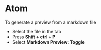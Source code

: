# Atom

To generate a preview from a markdown file
* Select the file in the tab
* Press **Shift + ctrl + P**
* Select **Markdown Preview: Toggle**
